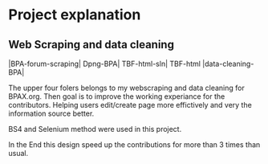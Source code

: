 # Project explanation


## Web Scraping and data cleaning
|BPA-forum-scraping| Dpng-BPA| TBF-html-sln| TBF-html |data-cleaning-BPA| 
    

The upper four folers belongs to my webscraping and data cleaning for BPAX.org. Then goal is to improve the working experiance for the contributors. Helping users edit/create page more effictively and very the information source better.

BS4 and Selenium method were used in this project.

In the End this design speed up the contributions for more than 3 times than usual.



## 
